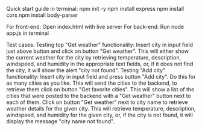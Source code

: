 Quick start guide in terminal:
npm init -y
npm install express
npm install cors
npm install body-parser

For front-end: Open index.html with live server
For back-end: Run node app.js in terminal

Test cases: 
Testing top "Get weather" functionality: Insert city in input field just above button and click on button "Get weather".
This will either show the current weather for the city by retrieving temperature, description, windspeed, and humidity in the appropriate text fields, or, if it does not find the city, it will show the alert "city not found".
Testing "Add city" functionality: Insert city in input field and press button "Add city".
Do this for as many cities as you like. 
This will send the cities to the backend, to retrieve them click on button "Get favorite cities". 
This will show a list of the cities that were posted to the backend with a "Get weather" button next to each of them. 
Click on button "Get weather" next to city name to retrieve weather details for the given city.
This will retrieve temperature, description, windspeed, and humidity for the given city, or, if the city is not found, it will display the message "city name not found".

